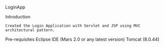 LoginApp

Introduction

	Created the Login Application with Servlet and JSP using MVC architectural pattern.

Pre-requisites
	Eclipse IDE (Mars 2.0 or any latest version)
        Tomcat (8.0.44)




	
